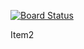 [![Board Status](https://dev.azure.com/jahi0598/03904722-da5c-42b7-918e-19fe3268d0a7/7cf4a9ba-9224-4ffc-95ce-22cd136c01ba/_apis/work/boardbadge/74aa707a-78a0-4f5c-b5fa-88584929fef7)](https://dev.azure.com/jahi0598/03904722-da5c-42b7-918e-19fe3268d0a7/_boards/board/t/7cf4a9ba-9224-4ffc-95ce-22cd136c01ba/Microsoft.RequirementCategory)

Item2
